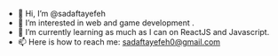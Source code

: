 - 👋 Hi, I’m @sadaftayefeh
- 👀 I’m interested in web and game development .
- 🌱 I’m currently learning as much as I can on ReactJS and Javascript.
- 📫 Here is how to reach me: sadaftayefeh0@gmail.com

